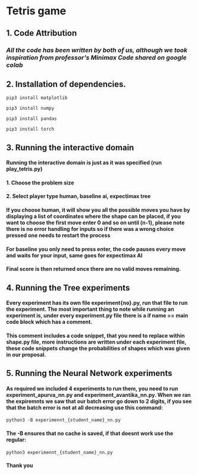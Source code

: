 # Tetris game

## 1. Code Attribution

### _All the code has been written by both of us, although we took inspiration from professor's Minimax Code shared on google colab_

## 2. Installation of dependencies.

``` 
pip3 install matplotlib
 
pip3 install numpy

pip3 install pandas

pip3 install torch
```

## 3. Running the interactive domain

#### Running the interactive domain is just as it was specified (run play_tetris.py)
#### 1. Choose the problem size
#### 2. Select player type human, baseline ai, expectimax tree
#### If you choose human, it will show you all the possible moves you have by displaying a list of coordinates where the shape can be placed, if you want to choose the first move enter 0 and so on until (n-1), please note there is no error handling for inputs so if there was a wrong choice pressed one needs to restart the process
#### For baseline you only need to press enter, the code pauses every move and waits for your input, same goes for expectimax AI

#### Final score is then returned once there are no valid moves remaining.

## 4. Running the Tree experiments

#### Every experiment has its own file experiment{no}.py, run that file to run the experiment. The most important thing to note while running an experiment is, under every experiment.py file there is a if __name__ == main code block which has a comment.

#### This comment includes a code snippet, that you need to replace within shape.py file, more instructions are written under each experiment file, these code snippets change the probabilities of shapes which was given in our proposal.

## 5. Running the Neural Network experiments

#### As required we included 4 experiments to run them, you need to run experiment_apurva_nn.py and experiment_avantika_nn.py. When we ran the expiremnts we saw that our batch error go down to 2 digits, if you see that the batch error is not at all decreasing use this command:

```
python3 -B experimennt_{student_name}_nn.py
```

#### The -B ensures that no cache is saved, if that doesnt work use the regular:

```
python3 experimennt_{student_name}_nn.py
```

#### Thank you


